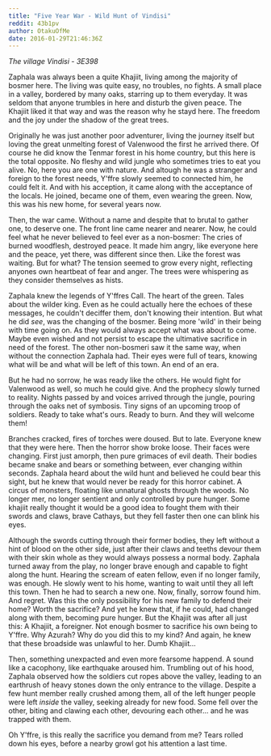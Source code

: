 ```yaml
---
title: "Five Year War - Wild Hunt of Vindisi"
reddit: 43b1pv
author: OtakuOfMe
date: 2016-01-29T21:46:36Z
---
```


*The village Vindisi - 3E398*

Zaphala was always been a quite Khajiit, living among the majority of bosmer here. The living was quite easy, no troubles, no fights. A small place in a valley, bordered by many oaks, starring up to them everyday. It was seldom that anyone trumbles in here and disturb the given peace. The Khajiit liked it that way and was the reason why he stayd here. The freedom and the joy under the shadow of the great trees.

Originally he was just another poor adventurer, living the journey itself but loving the great unmelting forest of Valenwood the first he arrived there. Of course he did know the Tenmar forest in his home country, but this here is the total opposite. No fleshy and wild jungle who sometimes tries to eat you alive. No, here you are one with nature. And altough he was a stranger and foreign to the forest needs, Y'ffre slowly seemed to connected him, he could felt it. And with his acception, it came along with the acceptance of the locals. He joined, became one of them, even wearing the green. Now, this was his new home, for several years now.

Then, the war came. Without a name and despite that to brutal to gather one, to deserve one. The front line came nearer and nearer. Now, he could feel what he never believed to feel ever as a non-bosmer: The cries of burned woodflesh, destroyed peace. It made him angry, like everyone here and the peace, yet there, was different since then. Like the forest was waiting. But for what? The tension seemed to grow every night, reflecting anyones own heartbeat of fear and anger. The trees were whispering as they consider themselves as hists.

Zaphala knew the legends of Y'ffres Call. The heart of the green. Tales about the wilder king. Even as he could actually here the echoes of these messages, he couldn't deciffer them, don't knowing their intention. But what he did *see*, was the changing of the bosmer. Being more 'wild' in their being with time going on. As they would always accept what was about to come. Maybe even wished and not persist to escape the ultimative sacrifice in need of the forest. The other non-bosmeri saw it the same way, when without the connection Zaphala had. Their eyes were full of tears, knowing what will be and what will be left of this town. An end of an era.

But he had no sorrow, he was ready like the others. He would fight for Valenwood as well, so much he could give. And the prophecy slowly turned to reality. Nights passed by and voices arrived through the jungle, pouring through the oaks net of symbosis. Tiny signs of an upcoming troop of soldiers. Ready to take what's ours. Ready to burn.
And they will welcome them! 

Branches cracked, fires of torches were doused. But to late. Everyone knew that they were here. Then the horror show broke loose. Their faces were changing. First just amorph, then pure grimaces of evil death. Their bodies became snake and bears or something between, ever changing within seconds. Zaphala heard about the wild hunt and believed he could bear this sight, but he knew that would never be ready for this horror cabinet. A circus of monsters, floating like unnatural ghosts through the woods. No longer mer, no longer sentient and only controlled by pure hunger. Some khajiit really thought it would be a good idea to fought them with their swords and claws, brave Cathays, but they fell faster then one can blink his eyes.

Although the swords cutting through their former bodies, they left without a hint of blood on the other side, just after their claws and teeths devour them with their skin whole as they would always possess a normal body. Zaphala turned away from the play, no longer brave enough and capable to fight along the hunt. Hearing the scream of eaten fellow, even if no longer family, was enough. He slowly went to his home, wanting to wait until they all left this town. Then he had to search a new one. Now, finally, sorrow found him. And regret. Was this the only possibility for his new family to defend their home? Worth the sacrifice? And yet he knew that, if he could, had changed along with them, becoming pure hunger. But the Khajiit was after all just this: A Khajiit, a foreigner. Not enough bosmer to sacrifice his own being to Y'ffre. Why Azurah? Why do you did this to my kind? And again, he knew that these broadside was unlawful to her. Dumb Khajiit...

Then, something unexpacted and even more fearsome happend. A sound like a cacophony, like earthquake aroused him. Trumbling out of his hood, Zaphala observed how the soldiers cut ropes above the valley, leading to an earthrush of heavy stones down the only entrance to the village. Despite a few hunt member really crushed among them, all of the left hunger people were left *inside* the valley, seeking already for new food. Some fell over the other, biting and clawing each other, devouring each other... and he was trapped with them.

Oh Y'ffre, is this really the sacrifice you demand from me? Tears rolled down his eyes, before a nearby growl got his attention a last time.
